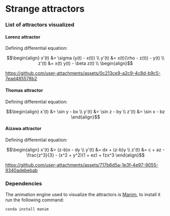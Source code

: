 # Strange attractors

### List of attractors visualized
#### Lorenz attractor
Defining differential equation:
```math
\begin{align}
x'(t) &= \sigma (y(t) - x(t)) \\
y'(t) &= x(t)(\rho - z(t)) - y(t) \\
z'(t) &= x(t) y(t) - \beta z(t) \\
\begin{align}
```

https://github.com/user-attachments/assets/0c213ce9-a2c9-4c8d-b9c5-7ead485578b2

#### Thomas attractor
Defining differential equation:
```math
\begin{align}
x'(t) &= \sin y - bx \\
y'(t) &= \sin z - by \\
z'(t) &= \sin x - bz
\end{align}
```

#### Aizawa attractor
Defining differential equation:
```math
\begin{align}
x'(t) &= (z-b)x - dy \\
y'(t) &= dx + (z-b)y \\
z'(t) &= c + az - \frac{z^3}{3} - (x^2 + y^2)(1 + ez) + fzx^3
\end{align}
```

https://github.com/user-attachments/assets/717b6d5a-1e3f-4e97-9055-9340adebebab

### Dependencies
The animation engine used to visualize the attractors is [Manim](https://www.manim.community/), to install it run the following command:
```
conda install manim
```


